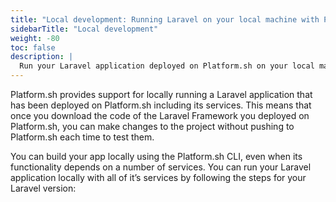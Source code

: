 ```yaml
---
title: "Local development: Running Laravel on your local machine with Platform.sh"
sidebarTitle: "Local development"
weight: -80
toc: false
description: |
  Run your Laravel application deployed on Platform.sh on your local machine
---
```


Platform.sh provides support for locally running a Laravel application that has
been deployed on Platform.sh including its services.
This means that once you download the code of the Laravel Framework you deployed
on Platform.sh, you can make changes to the project without pushing to Platform.sh
each time to test them.

You can build your app locally using the Platform.sh CLI, even when its
functionality depends on a number of services. You can run your Laravel application
locally with all of it’s services by following the steps for your Laravel version:
